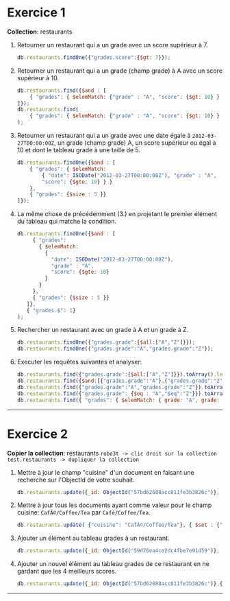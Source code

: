 # Exercice 1

**Collection**: restaurants

1. Retourner un restaurant qui a un grade avec un score supérieur à 7.
    ```javascript
    db.restaurants.findOne({"grades.score":{$gt: 7}});
    ```
2. Retourner un restaurant qui a un grade (champ grade) à A avec un score supérieur à 10.
    ```javascript
    db.restaurants.find({$and : [ 
        { "grades": { $elemMatch: {"grade" : "A", "score": {$gt: 10} } }}
    ]});
    db.restaurants.find(
        { "grades": { $elemMatch: {"grade" : "A", "score": {$gt: 10} } }}
    );
    ```
3. Retourner un restaurant qui a un grade avec une date égale à `2012-03-27T00:00:00Z`, un grade (champ grade) A, un score supérieur ou égal à 10 et dont le tableau grade à une taille de 5.
    ```javascript
    db.restaurants.findOne({$and : [ 
        { "grades": { $elemMatch: 
            { "date": ISODate("2012-03-27T00:00:00Z"), "grade" : "A",
            "score": {$gte: 10} } }
        },
        { "grades": {$size : 5 }} 
    ]});
    ```
4. La même chose de précédemment (3.) en projetant le premier élément du tableau qui matche la condition.
    ```javascript
    db.restaurants.findOne({$and : [ 
         { "grades": 
           { $elemMatch: 
             { 
               "date": ISODate("2012-03-27T00:00:00Z"),
               "grade" : "A",
               "score": {$gte: 10} 
             }
           }
         },
         { "grades": {$size : 5 }}   
       ]},
       { "grades.$": 1}
    );
    ```
5. Rechercher un restaurant avec un grade à A et un grade à Z.
    ```javascript
    db.restaurants.findOne({"grades.grade":{$all:["A","Z"]}});
    db.restaurants.findOne({"grades.grade":"A","grades.grade":"Z"});
    ```

6. Executer les requêtes suivantes et analyser:
    ```javascript
    db.restaurants.find({"grades.grade":{$all:["A","Z"]}}).toArray().length;
    db.restaurants.find({$and:[{"grades.grade":"A"},{"grades.grade":"Z"}]}).toArray().length; 
    db.restaurants.find({"grades.grade":"A","grades.grade":"Z"}).toArray().length;
    db.restaurants.find({"grades.grade": {$eq : "A","$eq":"Z"}}).toArray().length;
    db.restaurants.find({ "grades": { $elemMatch: { grade: "A", grade: "Z" } } }).toArray().length;
    ```

---

# Exercice 2

**Copier la collection**: restaurants `robo3t -> clic droit sur la collection test.restaurants -> dupliquer la collection`

1. Mettre à jour le champ "cuisine" d'un document en faisant une recherche sur l'ObjectId de votre souhait.
    ```javascript
    db.restaurants.update({_id: ObjectId("57bd62688acc811fe3b3826c")}, { $set: {"cuisine": "test"} })
    ```

2. Mettre à jour tous les documents ayant comme valeur pour le champ cuisine: `CafÃ©/Coffee/Tea` par `Café/Coffee/Tea`.
    ```javascript
    db.restaurants.update( {"cuisine": "CafÃ©/Coffee/Tea"}, { $set : {"cuisine": "Café/Coffee/Tea"}}, {multi: true})
    ```

3. Ajouter un élément au tableau grades à un restaurant.
    ```javascript
    db.restaurants.update({_id: ObjectId("59d76ea4ce2dc4fbe7e91d59")}, { $push: { "grades": { "date" : ISODate("2011-10-19T00:00:00Z"), "grade" : "A", "score" : 13 }  } } )
    ```

4. Ajouter un nouvel élément au tableau grades de ce restaurant en ne gardant que les 4 meilleurs scores.
    ```javascript
    db.restaurants.update({_id: ObjectId("57bd62688acc811fe3b3826c")},{$push:{"grades": {$each : [ {"date" : ISODate("2011-10-19T00:00:00Z"), "grade" : "A", "score" : 14 }] , $sort: {"score": -1}, $slice : 3 } }} )
    ```

---
